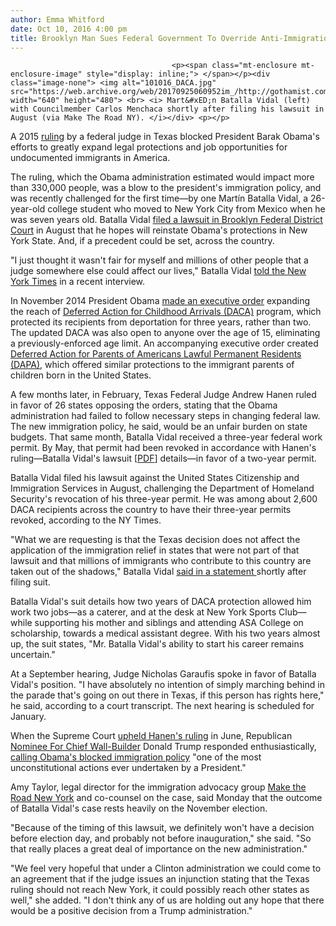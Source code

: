 ```yaml
---
author: Emma Whitford
date: Oct 10, 2016 4:00 pm
title: Brooklyn Man Sues Federal Government To Override Anti-Immigration Ruling
---
```


	
										<p><span class="mt-enclosure mt-enclosure-image" style="display: inline;"> </span></p><div class="image-none"> <img alt="101016_DACA.jpg" src="https://web.archive.org/web/20170925060952im_/http://gothamist.com/attachments/nyc_ewhitford/101016_DACA.jpg" width="640" height="480"> <br> <i> Mart&#xED;n Batalla Vidal (left) with Councilmember Carlos Menchaca shortly after filing his lawsuit in August (via Make The Road NY). </i></div> <p></p>

<p>A 2015 <a href="https://web.archive.org/web/20170925060952/http://www.nytimes.com/2015/02/18/us/obama-immigration-policy-halted-by-federal-judge-in-texas.html">ruling</a> by a federal judge in Texas blocked President Barak Obama&apos;s efforts to greatly expand legal protections and job opportunities for undocumented immigrants in America. </p>

<p>The ruling, which the Obama administration estimated would impact more than 330,000 people, was a blow to the president&apos;s immigration policy, and was recently challenged for the first time&#x2014;by one Mart&#xED;n Batalla Vidal, a 26-year-old college student who moved to New York City from Mexico when he was seven years old. Batalla Vidal <a href="https://web.archive.org/web/20170925060952/https://www.law.yale.edu/studying-law-yale/clinical-and-experiential-learning/our-clinics/worker-and-immigrant-rights-advocacy-clinic/batalla-vidal-v-baran">filed a lawsuit in Brooklyn Federal District Court</a> in August that he hopes will reinstate Obama&apos;s protections in New York State. And, if a precedent could be set, across the country. </p>

<p>&quot;I just thought it wasn&apos;t fair for myself and millions of other people that a judge somewhere else could affect our lives,&quot; Batalla Vidal <a href="https://web.archive.org/web/20170925060952/http://www.nytimes.com/2016/10/10/nyregion/brooklyn-lawsuit-could-affect-the-fate-of-millions-of-immigrants-nationwide.html?smid=tw-nytmetro&amp;smtyp=cur">told the New York Times</a> in a recent interview. </p>

<p>In November 2014 President Obama <a href="https://web.archive.org/web/20170925060952/http://iamerica.org/expanded-daca">made an executive order</a> expanding the reach of <a href="https://web.archive.org/web/20170925060952/https://www.uscis.gov/humanitarian/consideration-deferred-action-childhood-arrivals-daca">Deferred Action for Childhood Arrivals (DACA)</a> program, which protected its recipients from deportation for three years, rather than two. The updated DACA was also open to anyone over the age of 15, eliminating a previously-enforced age limit. An accompanying executive order created <a href="https://web.archive.org/web/20170925060952/https://www.uscis.gov/sites/default/files/USCIS/ExecutiveActions/EAFlier_DAPA.pdf">Deferred Action for Parents of Americans Lawful Permanent Residents (DAPA)</a>, which offered similar protections to the immigrant parents of children born in the United States. </p>

<p>A few months later, in February, Texas Federal Judge Andrew Hanen ruled in favor of 26 states opposing the orders, stating that the Obama administration had failed to follow necessary steps in changing federal law. The new immigration policy, he said, would be an unfair burden on state budgets. That same month, Batalla Vidal received a three-year federal work permit. By May, that permit had been revoked in accordance with Hanen&apos;s ruling&#x2014;Batalla Vidal&apos;s lawsuit [<a href="https://web.archive.org/web/20170925060952/https://www.nilc.org/wp-content/uploads/2016/08/Batalla-Vidal-v-Baren-et-al-complaint-2016-08-25.pdf">PDF</a>] details&#x2014;in favor of a two-year permit. </p>

<p>Batalla Vidal filed his lawsuit against the United States Citizenship and Immigration Services in August, challenging the Department of Homeland Security&apos;s revocation of his three-year permit. He was among about 2,600 DACA recipients across the country to have their three-year permits revoked, according to the NY Times. </p>

<p>&quot;What we are requesting is that the Texas decision does not affect the application of the immigration relief in states that were not part of that lawsuit and that millions of immigrants who contribute to this country are taken out of the shadows,&quot; Batalla Vidal <a href="https://web.archive.org/web/20170925060952/https://voicesofny.org/2016/09/dreamer-begins-far-reaching-immigration-case-among-cheers/">said in a statement </a>shortly after filing suit. </p>

<p>Batalla Vidal&apos;s suit details how two years of DACA protection allowed him work two jobs&#x2014;as a caterer, and at the desk at New York Sports Club&#x2014;while supporting his mother and siblings and attending ASA College on scholarship, towards a medical assistant degree. With his two years almost up, the suit states, &quot;Mr. Batalla Vidal&apos;s ability to start his career remains uncertain.&quot; </p>

<p>At a September hearing, Judge Nicholas Garaufis spoke in favor of Batalla Vidal&apos;s position. &quot;I have absolutely no intention of simply marching behind in the parade that&apos;s going on out there in Texas, if this person has rights here,&quot; he said, according to a court transcript. The next hearing is scheduled for January. </p>

<p>When the Supreme Court <a href="https://web.archive.org/web/20170925060952/http://fusion.net/story/318212/supreme-court-ruling-dapa-daca-immigration/">upheld Hanen&apos;s ruling</a> in June, Republican <a href="https://web.archive.org/web/20170925060952/http://gothamist.com/2016/09/01/trump_immigration_fabulous.php">Nominee For Chief Wall-Builder</a> Donald Trump responded enthusiastically, <a href="https://web.archive.org/web/20170925060952/https://www.donaldjtrump.com/press-releases/donald-j.-trump-statement-on-executive-amnesty-ruling">calling Obama&apos;s blocked immigration policy</a> &quot;one of the most unconstitutional actions ever undertaken by a President.&quot; </p>

<p>Amy Taylor, legal director for the immigration advocacy group <a href="https://web.archive.org/web/20170925060952/http://www.maketheroadny.org/">Make the Road New York</a> and co-counsel on the case, said Monday that the outcome of Batalla Vidal&apos;s case rests heavily on the November election. </p>

<p>&quot;Because of the timing of this lawsuit, we definitely won&apos;t have a decision before election day, and probably not before inauguration,&quot; she said. &quot;So that really places a great deal of importance on the new administration.&quot; </p>

<p>&quot;We feel very hopeful that under a Clinton administration we could come to an agreement that if the judge issues an injunction stating that the Texas ruling should not reach New York, it could possibly reach other states as well,&quot; she added. &quot;I don&apos;t think any of us are holding out any hope that there would be a positive decision from a Trump administration.&quot; </p>					
										
									
				